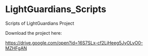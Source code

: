 # LightGuardians_Scripts
Scripts of LightGuardians Project

Download the project here:

https://drive.google.com/open?id=16S7SLx-cf2LjHeeg5JyOLyO0-MZHFgAN
